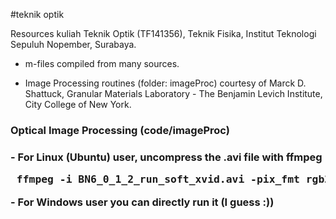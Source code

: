 #teknik optik

Resources kuliah Teknik Optik (TF141356), Teknik Fisika, Institut Teknologi Sepuluh Nopember, Surabaya.

- m-files compiled from many sources.

- Image Processing routines (folder: imageProc) courtesy of Marck D. Shattuck,  Granular Materials Laboratory - The Benjamin Levich Institute, City College of New York.


<h3>Optical Image Processing (code/imageProc)<h3>
- For Linux (Ubuntu) user, uncompress the .avi file with ffmpeg
  <pre> ffmpeg -i BN6_0_1_2_run_soft_xvid.avi -pix_fmt rgb24 -vcodec rawvideo -qscale 1 -an Video.avi </pre>
- For Windows user you can directly run it (I guess :))
